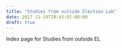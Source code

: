 ```yaml
---
title: "Studies from outside Election Lab"
date: 2017-11-19T20:43:02-08:00
draft: true
---
```


Index page for Studies from outside EL
